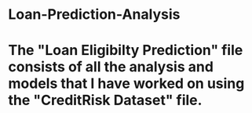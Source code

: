 # Loan-Prediction-Analysis

# The "Loan Eligibilty Prediction" file consists of all the analysis and models that I have worked on using the "CreditRisk Dataset" file.
